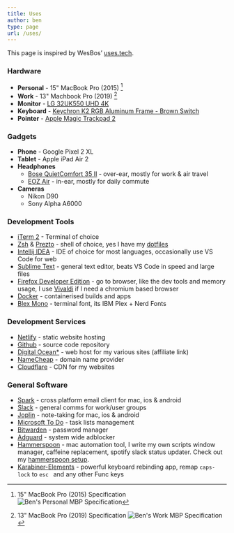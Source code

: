```yaml
---
title: Uses
author: ben
type: page
url: /uses/
---
```


This page is inspired by WesBos’ [uses.tech](https://uses.tech).

### Hardware

- **Personal** - 15" MacBook Pro (2015) [^personal-mbp-spec]
- **Work** - 13" Machbook Pro (2019) [^work-mbp-spec]
- **Monitor** - [LG 32UK550 UHD 4K](https://www.lg.com/au/it-monitors/lg-32UK550-B)
- **Keyboard** - [Keychron K2 RGB Aluminum Frame - Brown Switch](https://www.keychron.com/products/keychron-k2-wireless-mechanical-keyboard)
- **Pointer** - [Apple Magic Trackpad 2](https://www.apple.com/au/shop/product/MJ2R2ZA/A/magic-trackpad-2-silver)

### Gadgets 

- **Phone** - Google Pixel 2 XL
- **Tablet** - Apple iPad Air 2
- **Headphones** 
    - [Bose QuietComfort 35 II](https://www.bose.com.au/en_au/products/headphones/over_ear_headphones/quietcomfort-35-wireless-ii.html#v=qc35_ii_black) - over-ear, mostly for work & air travel
    - [EOZ Air](https://eozaudio.com/products/eoz-air) - in-ear, mostly for daily commute
- **Cameras**
    - Nikon D90
    - Sony Alpha A6000

### Development Tools

- [iTerm 2](https://www.iterm2.com/) - Terminal of choice
- [Zsh](https://www.zsh.org/) & [Prezto](https://github.com/sorin-ionescu/prezto) - shell of choice, yes I have my
 [dotfiles](https://github.com/hbish/dotfiles)
- [Intellij IDEA](https://www.jetbrains.com/idea/) - IDE of choice for most languages, occasionally use VS Code for web
- [Sublime Text](https://www.sublimetext.com/) - general text editor, beats VS Code in speed and large files
- [Firefox Developer Edition](https://www.mozilla.org/en-US/firefox/developer/) - go to browser, like the dev tools
 and memory usage, I use [Vivaldi](https://vivaldi.com/) if I need a chromium based browser
- [Docker](https://www.docker.com/) - containerised builds and apps
- [Blex Mono](https://github.com/ryanoasis/nerd-fonts/tree/master/patched-fonts/IBMPlexMono) - terminal font, its IBM
 Plex + Nerd Fonts

### Development Services

- [Netlify](https://www.netlify.com/) - static website hosting
- [Github](https://github.com/) - source code repository
- [Digital Ocean*](https://m.do.co/c/e607efe7a1aa) - web host for my various sites (affiliate link) 
- [NameCheap](https://www.namecheap.com/) - domain name provider
- [Cloudflare](https://www.cloudflare.com/) - CDN for my websites

### General Software

- [Spark](https://sparkmailapp.com/) - cross platform email client for mac, ios & android
- [Slack](https://www.slack.com/) - general comms for work/user groups
- [Joplin](https://joplinapp.org/) - note-taking for mac, ios & android
- [Microsoft To Do](https://todo.microsoft.com/) - task lists management
- [Bitwarden](https://bitwarden.com/) - password manager
- [Adguard](https://adguard.com/) - system wide adblocker
- [Hammerspoon](https://www.hammerspoon.org/) - mac automation tool, I write my own scripts window manager, caffeine
 replacement, spotify slack status updater. Check out my [hammerspoon setup](https://github.com/hbish/dotfiles/blob/master/hammerspoon/init.lua).
- [Karabiner-Elements](https://pqrs.org/osx/karabiner/) - powerful keyboard rebinding app, remap `caps-lock` to `esc
` and any other Func keys 

[^personal-mbp-spec]: 15" MacBook Pro (2015) Specification 
    ![Ben's Personal MBP Specification](/media/mbp-personal.png)

[^work-mbp-spec]: 13" MacBook Pro (2019) Specification 
    ![Ben's Work MBP Specification](/media/mbp-work.png)


